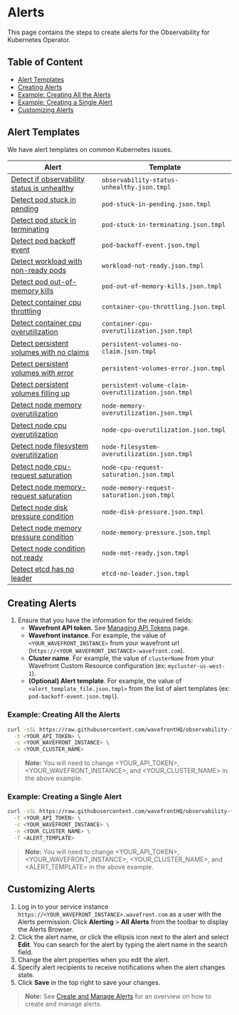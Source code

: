# Alerts

This page contains the steps to create alerts for the Observability for Kubernetes Operator.

## Table of Content

- [Alert Templates](#alert-templates)
- [Creating Alerts](#creating-alerts)
- [Example: Creating All the Alerts](#example-creating-all-the-alerts)
- [Example: Creating a Single Alert](#example-creating-a-single-alert)
- [Customizing Alerts](#customizing-alerts)

## Alert Templates

We have alert templates on common Kubernetes issues.

| Alert | Template |
|---|---|
| [Detect if observability status is unhealthy](templates/observability-status-unhealthy.json.tmpl) | `observability-status-unhealthy.json.tmpl` |
| [Detect pod stuck in pending](templates/pod-stuck-in-pending.json.tmpl) | `pod-stuck-in-pending.json.tmpl` |
| [Detect pod stuck in terminating](templates/pod-stuck-in-terminating.json.tmpl) | `pod-stuck-in-terminating.json.tmpl` |
| [Detect pod backoff event](templates/pod-backoff-event.json.tmpl) | `pod-backoff-event.json.tmpl` |
| [Detect workload with non-ready pods](templates/workload-not-ready.json.tmpl) | `workload-not-ready.json.tmpl` |
| [Detect pod out-of-memory kills](templates/pod-out-of-memory-kills.json.tmpl) | `pod-out-of-memory-kills.json.tmpl` |
| [Detect container cpu throttling](templates/container-cpu-throttling.json.tmpl) | `container-cpu-throttling.json.tmpl` |
| [Detect container cpu overutilization](templates/container-cpu-overutilization.json.tmpl) | `container-cpu-overutilization.json.tmpl` |
| [Detect persistent volumes with no claims](templates/persistent-volumes-no-claim.json.tmpl) | `persistent-volumes-no-claim.json.tmpl` |
| [Detect persistent volumes with error](templates/persistent-volumes-error.json.tmpl) | `persistent-volumes-error.json.tmpl` |
| [Detect persistent volumes filling up](templates/persistent-volume-claim-overutilization.json.tmpl) | `persistent-volume-claim-overutilization.json.tmpl` |
| [Detect node memory overutilization](templates/node-memory-overutilization.json.tmpl) | `node-memory-overutilization.json.tmpl` |
| [Detect node cpu overutilization](templates/node-cpu-overutilization.json.tmpl) | `node-cpu-overutilization.json.tmpl` |
| [Detect node filesystem overutilization](templates/node-filesystem-overutilization.json.tmpl) | `node-filesystem-overutilization.json.tmpl` |
| [Detect node cpu-request saturation](templates/node-cpu-request-saturation.json.tmpl) | `node-cpu-request-saturation.json.tmpl` |
| [Detect node memory-request saturation](templates/node-memory-request-saturation.json.tmpl) | `node-memory-request-saturation.json.tmpl` |
| [Detect node disk pressure condition](templates/node-disk-pressure.json.tmpl) | `node-disk-pressure.json.tmpl` |
| [Detect node memory pressure condition](templates/node-memory-pressure.json.tmpl) | `node-memory-pressure.json.tmpl` |
| [Detect node condition not ready](templates/node-condition-not-ready.json.tmpl)                     | `node-not-ready.json.tmpl`                          |
| [Detect etcd has no leader](templates/etcd-no-leader.json.tmpl)                                     | `etcd-no-leader.json.tmpl`                          |

## Creating Alerts

1. Ensure that you have the information for the required fields:
    - **Wavefront API token**. See [Managing API Tokens](https://docs.wavefront.com/wavefront_api.html#managing-api-tokens) page.
    - **Wavefront instance**. For example, the value of `<YOUR_WAVEFRONT_INSTANCE>` from your wavefront url (`https://<YOUR_WAVEFRONT_INSTANCE>.wavefront.com`).
    - **Cluster name**. For example, the value of `clusterName` from your Wavefront Custom Resource configuration (ex: `mycluster-us-west-1`).
    - **(Optional) Alert template**. For example, the value of `<alert_template_file.json.tmpl>` from the list of alert templates (ex: `pod-backoff-event.json.tmpl`).

### Example: Creating All the Alerts

```bash
curl -sSL https://raw.githubusercontent.com/wavefrontHQ/observability-for-kubernetes/main/docs/alerts/create-all-alerts.sh | bash -s -- \
  -t <YOUR_API_TOKEN> \
  -c <YOUR_WAVEFRONT_INSTANCE> \
  -n <YOUR_CLUSTER_NAME>
```

>**Note:** You will need to change <YOUR_API_TOKEN>, <YOUR_WAVEFRONT_INSTANCE>, and <YOUR_CLUSTER_NAME> in the above example.

### Example: Creating a Single Alert

```bash
curl -sSL https://raw.githubusercontent.com/wavefrontHQ/observability-for-kubernetes/main/docs/alerts/create-alert.sh | bash -s -- \
  -t <YOUR_API_TOKEN> \
  -c <YOUR_WAVEFRONT_INSTANCE> \
  -n <YOUR_CLUSTER_NAME> \
  -f <ALERT_TEMPLATE>
```

>**Note:** You will need to change <YOUR_API_TOKEN>, <YOUR_WAVEFRONT_INSTANCE>, <YOUR_CLUSTER_NAME>, and <ALERT_TEMPLATE> in the above example.

## Customizing Alerts

1. Log in to your service instance `https://<YOUR_WAVEFRONT_INSTANCE>.wavefront.com` as a user with the Alerts permission. Click **Alerting** > **All Alerts** from the toolbar to display the Alerts Browser.
2. Click the alert name, or click the ellipsis icon next to the alert and select **Edit**.  You can search for the alert by typing the alert name in the search field.
3. Change the alert properties when you edit the alert.
4. Specify alert recipients to receive notifications when the alert changes state.
5. Click **Save** in the top right to save your changes.

>**Note:** See [Create and Manage Alerts](https://docs.wavefront.com/alerts_manage.html) for an overview on how to create and manage alerts.
